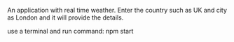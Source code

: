 An application with real time weather.
Enter the country such as UK and city as London and it will provide the details.


use a terminal and run command: npm start

